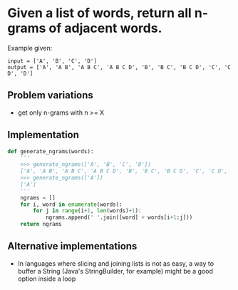 # Given a list of words, return all n-grams of adjacent words.

Example given:

    input = ['A', 'B', 'C', 'D']
    output = ['A', 'A B', 'A B C', 'A B C D', 'B', 'B C', 'B C D', 'C', 'C D', 'D']


## Problem variations

- get only n-grams with n >= X

## Implementation

```python
def generate_ngrams(words):
    '''
    >>> generate_ngrams(['A', 'B', 'C', 'D'])
    ['A', 'A B', 'A B C', 'A B C D', 'B', 'B C', 'B C D', 'C', 'C D', 'D']
    >>> generate_ngrams(['A'])
    ['A']
    '''
    ngrams = []
    for i, word in enumerate(words):
        for j in range(i+1, len(words)+1):
            ngrams.append(' '.join([word] + words[i+1:j]))
    return ngrams
```

## Alternative implementations

- In languages where slicing and joining lists is not as easy, a way to buffer a String (Java's StringBuilder, for example) might be a good option inside a loop
